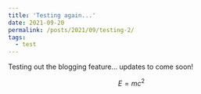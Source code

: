 ```yaml
---
title: 'Testing again...'
date: 2021-09-20
permalink: /posts/2021/09/testing-2/
tags:
  - test
---
```


Testing out the blogging feature... updates to come soon!

$$ E = mc^2 $$
